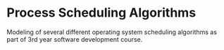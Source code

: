 # Process Scheduling Algorithms
Modeling of several different operating system scheduling algorithms as part of 3rd year software development course.
